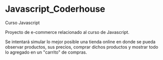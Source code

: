 # Javascript_Coderhouse
Curso Javascript

Proyecto de e-commerce relacionado al curso de Javascript.

Se intentará simular lo mejor posible una tienda online en donde se pueda observar productos, sus precios, comprar dichos productos y mostrar todo lo agregado en un 
"carrito" de compras.


